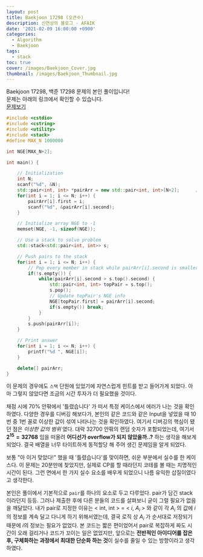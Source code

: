 ```yaml
---
layout: post
title: Baekjoon 17298 (오큰수)
description: 신연상의 블로그 - AFAIK
date: '2021-02-09 16:00:00 +0900'
categories:
  - Algorithm
  - Baekjoon
tags:
  - stack
toc: true
cover: /images/Baekjoon_Cover.jpg
thumbnail: /images/Baekjoon_Thumbnail.jpg
---
```


Baekjoon 17298, 백준 17298 문제의 본인 풀이입니다!  
문제는 아래의 링크에서 확인할 수 있습니다.  
[문제보기](https://www.acmicpc.net/problem/17298)

<!-- more -->

```c++
#include <cstdio>
#include <cstring>
#include <utility>
#include <stack>
#define MAX_N 1000000

int NGE[MAX_N+2];

int main() {

    // Initialization
    int N;
    scanf("%d", &N);
    std::pair<int, int> *pairArr = new std::pair<int, int>[N+2];      // save <i, Ai>
    for(int i = 1; i <= N; i++) {
        pairArr[i].first = i;
        scanf("%d", &pairArr[i].second);
    }

    // Initialize array NGE to -1
    memset(NGE, -1, sizeof(NGE));

    // Use a stack to solve problem
    std::stack<std::pair<int, int>> s;

    // Push pairs to the stack
    for(int i = 1; i <= N; i++) {
        // Pop every member in stack while pairArr[i].second is smaller than s.top()
        if(!s.empty()) {
            while(pairArr[i].second > s.top().second) {
                std::pair<int, int> topPair = s.top();
                s.pop();
                // Update topPair's NGE info
                NGE[topPair.first] = pairArr[i].second;
                if(s.empty()) break;
            }
        }
        s.push(pairArr[i]);
    }

    // Print answer
    for(int i = 1; i <= N; i++) {
        printf("%d ", NGE[i]);
    }

    delete[] pairArr;
}
```

이 문제의 경우에도 `스택` 단원에 있었기에 자연스럽게 힌트를 받고 들어가게 되었다. 아마 그렇지 않았다면 조금의 시간 투자가 더 필요했을 것이다.  

채점 시에 70% 안팎에서 '틀렸습니다' 가 떠서 특정 케이스에서 에러가 나는 것을 확인하였다. 다양한 경우를 디버깅 해보다가, 본인의 같은 코드와 같은 Input을 넣었을 때 10번 중 1번 꼴로 이상한 값이 섞여 나타나는 것을 확인하였다. 여기서 디버깅의 핵심이 됐던 점은 *이상한 값의 범위* 였다. 대략 32700 안팎의 랜덤 숫자가 포함되었는데, 여기서 **$2^{15} = 32768$** 임을 떠올려 **어디선가 overflow가 되지 않았을까..?** 하는 생각을 해보게 되었다. 결국 배열을 너무 타이트하게 동적할당 해 주어 생긴 문제임을 알게 되었다. 

보통 "아 이거 맞았다!" 했을 때 '틀렸습니다'를 맞이하면, 쉬운 부분에서 실수를 한 케이스다. 이 문제는 20분만에 찾았지만, 실제로 CP를 할 때라던지 코테를 볼 때는 치명적인 시간이 된다. 그런 면에서 한 가지 실수 요소를 배우게 되었으니 나름 유익한 삽질이였다고 생각한다.

본인은 풀이에서 기본적으로 `pair`를 하나의 요소로 두고 다루었다. pair가 담긴 stack이라던지 등등. 그러나 제출한 후에 다른 분들의 코드를 살펴보니 굳이 그럴 필요가 없음을 깨달았다. 내가 pair로 지정한 이유는 &lt; int, int &gt; = &lt; $i$, $A_i$ &gt; 와 같이 각 $A_i$ 의 값에 $i$ 의 정보를 계속 달고 다니게 하기 위해서였는데, 결국 로직 상 $A_i$ 가 순서대로 저장되기 때문에 $i$의 정보는 필요가 없었다. 본 코드는 짧은 편이었어서 pair로 복잡하게 짜도 시간이 오래 걸리거나 코드가 꼬이는 일은 없었지만, 앞으로는 **전반적인 아이디어를 잡은 후, 구체화하는 과정에서 최대한 단순화 하는 것**이 실수를 줄일 수 있는 방향이라고 생각하였다.